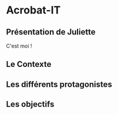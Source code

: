# Acrobat-IT
## Présentation de Juliette
C'est moi !
## Le Contexte
## Les différents protagonistes
## Les objectifs
